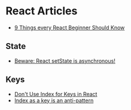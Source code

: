 # React Articles
* [9 Things every React Beginner Should Know](https://camjackson.net/post/9-things-every-reactjs-beginner-should-know)

## State
* [Beware: React setState is asynchronous!](https://medium.com/@wereHamster/beware-react-setstate-is-asynchronous-ce87ef1a9cf3)

## Keys
* [Don't Use Index for Keys in React](http://www.automationfuel.com/react-keys-index/)
* [Index as a key is an anti-pattern](https://medium.com/@robinpokorny/index-as-a-key-is-an-anti-pattern-e0349aece318)
